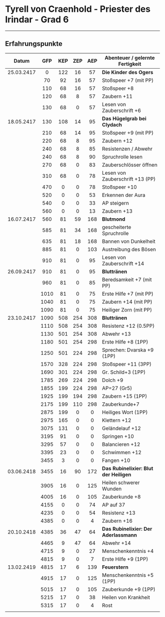 # Tyrell von Craenhold - Priester des Irindar - Grad 6

---

## Erfahrungspunkte

|   Datum    | GFP  | KEP  | ZEP  | AEP  | Abenteuer / gelernte Fertigkeit         |
| :--------: | :--: | :--: | :--: | :--: | --------------------------------------- |
| 25.03.2417 |  0   | 122  |  16  |  57  | **Die Kinder des Ogers**                |
|            |  70  |  92  |  16  |  57  | Stoßspeer +7 (mit PP)                   |
|            | 110  |  68  |  16  |  57  | Stoßspeer +8                            |
|            | 120  |  68  |  8   |  57  | Zaubern +11                             |
|            | 130  |  68  |  0   |  57  | Lesen von Zauberschrift +6              |
| 18.05.2417 | 130  | 108  |  14  |  95  | **Das Hügelgrab bei Clydach**           |
|            | 210  |  68  |  14  |  95  | Stoßspeer +9 (mit PP)                   |
|            | 220  |  68  |  8   |  95  | Zaubern +12                             |
|            | 240  |  68  |  8   |  85  | Resistenzen / Abwehr                    |
|            | 240  |  68  |  8   |  90  | Spruchrolle lesen                       |
|            | 270  |  68  |  0   |  83  | Zauberschlösser öffnen                  |
|            | 310  |  68  |  0   |  78  | Lesen von Zauberschrift +13 (PP)        |
|            | 470  |  0   |  0   |  78  | Stoßspeer +10                           |
|            | 520  |  0   |  0   |  53  | Erkennen der Aura                       |
|            | 540  |  0   |  0   |  33  | AP steigern                             |
|            | 560  |  0   |  0   |  13  | Zaubern +13                             |
| 16.07.2417 | 560  |  81  |  59  | 168  | **Blutmond**                            |
|            | 585  |  81  |  34  | 168  | gescheiterte Spruchrolle                |
|            | 635  |  81  |  18  | 168  | Bannen von Dunkelheit                   |
|            | 885  |  81  |  0   | 103  | Austreibung des Bösen                   |
|            | 910  |  81  |  0   |  95  | Lesen von Zauberschrift +14             |
| 26.09.2417 | 910  |  81  |  0   |  95  | **Bluttränen**                          |
|            | 960  |  81  |  0   |  85  | Beredsamkeit +7 (mit PP)                |
|            | 1010 |  81  |  0   |  75  | Erste Hilfe +7 (mit PP)                 |
|            | 1040 |  81  |  0   |  75  | Zaubern +14 (mit PP)                    |
|            | 1090 |  81  |  0   |  75  | Heiliger Zorn (mit PP)                  |
| 23.10.2417 | 1090 | 508  | 254  | 308  | **Bluttränen**                          |
|            | 1110 | 508  | 254  | 308  | Resistenz +12 (0.5PP)                   |
|            | 1130 | 501  | 254  | 308  | Abwehr +13                              |
|            | 1180 | 501  | 254  | 298  | Erste Hilfe +8 (1PP)                    |
|            | 1250 | 501  | 224  | 298  | Sprechen: Dvarska +9 (1PP)              |
|            | 1570 | 328  | 224  | 298  | Stoßspeer +11 (3PP)                     |
|            | 1690 | 301  | 224  | 298  | Gr. Schild+3 (1PP)                      |
|            | 1785 | 269  | 224  | 298  | Dolch +9                                |
|            | 1855 | 199  | 224  | 298  | AP=27 (Gr5)                             |
|            | 1925 | 199  | 194  | 298  | Zaubern +15 (1PP)                       |
|            | 2175 | 199  | 110  | 298  | Zauberkunde+7                           |
|            | 2875 | 199  |  0   |  0   | Heiliges Wort (1PP)                     |
|            | 2975 | 165  |  0   |  0   | Klettern +12                            |
|            | 3075 | 131  |  0   |  0   | Geländelauf +12                         |
|            | 3195 |  91  |  0   |  0   | Springen +10                            |
|            | 3295 |  57  |  0   |  0   | Balancieren +12                         |
|            | 3395 |  23  |  0   |  0   | Schwimmen +12                           |
|            | 3455 |  3   |  0   |  0   | Fangen +10                              |
| 03.06.2418 | 3455 |  16  |  90  | 172  | **Das Rubinelixier: Blut der Heiligen** |
|            | 3905 |  16  |  0   | 125  | Heilen schwerer Wunden                  |
|            | 4005 |  16  |  0   | 105  | Zauberkunde +8                          |
|            | 4155 |  0   |  0   |  74  | AP auf 37                               |
|            | 4235 |  0   |  0   |  54  | Resistenz +13                           |
|            | 4385 |  0   |  0   |  4   | Zaubern +16                             |
| 20.10.2418 | 4385 |  36  |  47  |  64  | **Das Rubinelixier: Der Aderlassmann**  |
|            | 4465 |  9   |  47  |  64  | Abwehr +14                              |
|            | 4715 |  9   |  0   |  27  | Menschenkenntnis +4                     |
|            | 4815 |  9   |  0   |  7   | Erste Hilfe +9 (1PP)                    |
| 13.02.2419 | 4815 |  17  |  6   | 139  | **Feuerstern**                          |
|            | 4915 |  17  |  0   | 125  | Menschenkenntnis +5 (1PP)               |
|            | 5015 |  17  |  0   | 105  | Zauberkunde +9 (1PP)                    |
|            | 5215 |  17  |  0   |  38  | Heilen von Krankheit                    |
|            | 5315 |  17  |  0   |  4   | Rost                                    |
|            |      |      |      |      |                                         |
